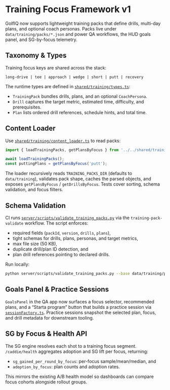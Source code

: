 # Training Focus Framework v1

GolfIQ now supports lightweight training packs that define drills, multi-day plans, and optional coach personas. Packs live under `data/training/packs/*.json` and power QA workflows, the HUD goals panel, and SG-by-focus telemetry.

## Taxonomy & Types

Training focus keys are shared across the stack:

```
long-drive | tee | approach | wedge | short | putt | recovery
```

The runtime types are defined in [`shared/training/types.ts`](../shared/training/types.ts):

- `TrainingPack` bundles drills, plans, and an optional `CoachPersona`.
- `Drill` captures the target metric, estimated time, difficulty, and prerequisites.
- `Plan` lists ordered drill references, schedule hints, and total time.

## Content Loader

Use [`shared/training/content_loader.ts`](../shared/training/content_loader.ts) to read packs:

```ts
import { loadTrainingPacks, getPlansByFocus } from '../../shared/training/content_loader';

await loadTrainingPacks();
const puttingPlans = getPlansByFocus('putt');
```

The loader recursively reads `TRAINING_PACKS_DIR` (defaults to `data/training`), validates pack shape, caches the parsed objects, and exposes `getPlansByFocus` / `getDrillsByFocus`. Tests cover sorting, schema validation, and focus filters.

## Schema Validation

CI runs [`server/scripts/validate_training_packs.py`](../server/scripts/validate_training_packs.py) via the `training-pack-validate` workflow. The script enforces:

- required fields (`packId`, `version`, `drills`, `plans`),
- tight schemas for drills, plans, personas, and target metrics,
- max file size (50 KB),
- duplicate drill/plan ID detection, and
- plan drill references pointing to declared drills.

Run locally:

```bash
python server/scripts/validate_training_packs.py --base data/training/packs
```

## Goals Panel & Practice Sessions

`GoalsPanel` in the QA app now surfaces a focus selector, recommended plans, and a “Starta program” button that builds a practice session via [`sessionFactory.ts`](../golfiq/app/src/screens/Practice/sessionFactory.ts). Practice sessions snapshot the selected plan, focus, and drill metadata for downstream tooling.

## SG by Focus & Health API

The SG engine resolves each shot to a training focus segment. `/caddie/health` aggregates adoption and SG lift per focus, returning:

- `sg_gained_per_round_by_focus`: per-focus sample/mean/median, and
- `adoption_by_focus`: plan counts and adoption rates.

This mirrors the existing A/B health model so dashboards can compare focus cohorts alongside rollout groups.

